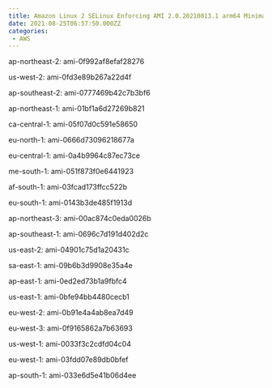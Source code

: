 ```yaml
---
title: Amazon Linux 2 SELinux Enforcing AMI 2.0.20210813.1 arm64 Minimal HVM gp2
date: 2021-08-25T06:57:50.000ZZ
categories:
 - AWS
---
```


ap-northeast-2: ami-0f992af8efaf28276

us-west-2: ami-0fd3e89b267a22d4f

ap-southeast-2: ami-0777469b42c7b3bf6

ap-northeast-1: ami-01bf1a6d27269b821

ca-central-1: ami-05f07d0c591e58650

eu-north-1: ami-0666d73096218677a

eu-central-1: ami-0a4b9964c87ec73ce

me-south-1: ami-051f873f0e6441923

af-south-1: ami-03fcad173ffcc522b

eu-south-1: ami-0143b3de485f1913d

ap-northeast-3: ami-00ac874c0eda0026b

ap-southeast-1: ami-0696c7d191d402d2c

us-east-2: ami-04901c75d1a20431c

sa-east-1: ami-09b6b3d9908e35a4e

ap-east-1: ami-0ed2ed73b1a9fbfc4

us-east-1: ami-0bfe94bb4480cecb1

eu-west-2: ami-0b91e4a4ab8ea7d49

eu-west-3: ami-0f9165862a7b63693

us-west-1: ami-0033f3c2cdfd04c04

eu-west-1: ami-03fdd07e89db0bfef

ap-south-1: ami-033e6d5e41b06d4ee

